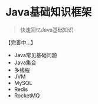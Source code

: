 # Java基础知识框架

> 快速回忆Java基础知识

【完善中...】

- Java常见基础问题
- Java集合
- 多线程
- JVM
- MySQL
- Redis
- RocketMQ
